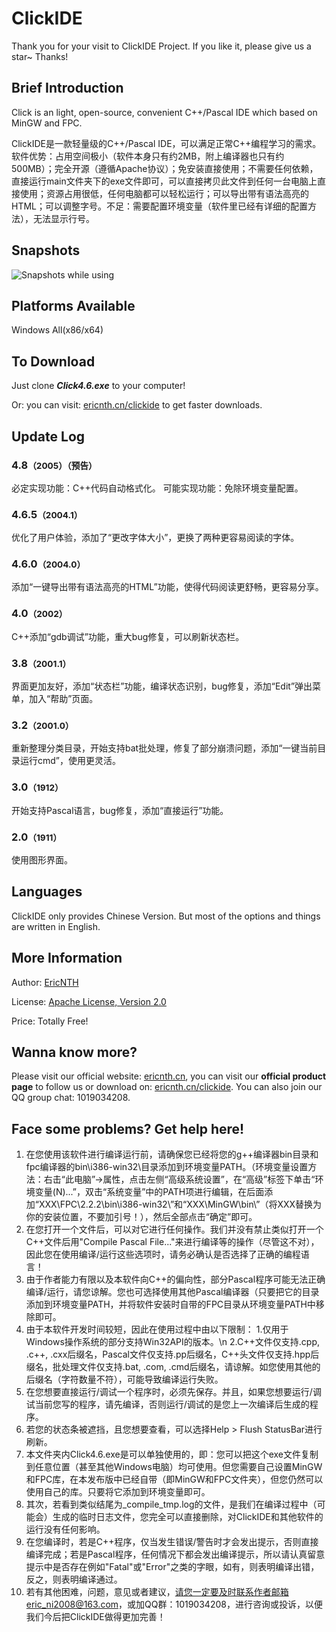 # ClickIDE

Thank you for your visit to ClickIDE Project. If you like it, please give us a star~ Thanks!

## Brief Introduction

Click is an light, open-source, convenient C++/Pascal IDE which based on MinGW and FPC.

ClickIDE是一款轻量级的C++/Pascal IDE，可以满足正常C++编程学习的需求。软件优势：占用空间极小（软件本身只有约2MB，附上编译器也只有约500MB）；完全开源（遵循Apache协议）；免安装直接使用；不需要任何依赖，直接运行main文件夹下的exe文件即可，可以直接拷贝此文件到任何一台电脑上直接使用；资源占用很低，任何电脑都可以轻松运行；可以导出带有语法高亮的HTML；可以调整字号。不足：需要配置环境变量（软件里已经有详细的配置方法），无法显示行号。

## Snapshots

![Snapshots while using](https://ericnth.cn/wp-content/uploads/2020/04/clickide%E4%BD%BF%E7%94%A8%E6%88%AA%E5%9B%BE1-1536x753.png)

## Platforms Available

Windows All(x86/x64)

## To Download

Just clone ***Click4.6.exe*** to your computer!

Or: you can visit: [ericnth.cn/clickide](https://ericnth.cn/clickide) to get faster downloads.

## Update Log

<h3>4.8<small>（2005）（预告）</small></h3>
<p>必定实现功能：C++代码自动格式化。 可能实现功能：免除环境变量配置。</p>
<h3>4.6.5<small>（2004.1）</small></h3>
<p>优化了用户体验，添加了“更改字体大小”，更换了两种更容易阅读的字体。</p>
<h3>4.6.0<small>（2004.0）</small></h3>
<p>添加“一键导出带有语法高亮的HTML”功能，使得代码阅读更舒畅，更容易分享。</p>
<h3>4.0<small>（2002）</small></h3>
<p>C++添加“gdb调试”功能，重大bug修复，可以刷新状态栏。</p>
<h3>3.8<small>（2001.1）</small></h3>
<p>界面更加友好，添加“状态栏”功能，编译状态识别，bug修复，添加“Edit”弹出菜单，加入“帮助”页面。</p>
<h3>3.2<small>（2001.0）</small></h3>
<p>重新整理分类目录，开始支持bat批处理，修复了部分崩溃问题，添加“一键当前目录运行cmd”，使用更灵活。</p>
<h3>3.0<small>（1912）</small></h3>
<p>开始支持Pascal语言，bug修复，添加“直接运行”功能。</p>
<h3>2.0<small>（1911）</small></h3>
<p>使用图形界面。</p>

## Languages

ClickIDE only provides Chinese Version. But most of the options and things are written in English.

## More Information

Author: [EricNTH](https://ericnth.cn/)

License: [Apache License, Version 2.0](http://apache.org/licenses/LICENSE-2.0)

Price: Totally Free!

## Wanna know more?

Please visit our official website: [ericnth.cn](https://ericnth.cn/), you can visit our **official product page** to follow us or download  on: [ericnth.cn/clickide](https://ericnth.cn/clickide). You can also join our QQ group chat: 1019034208.

## Face some problems? Get help here!

1. 在您使用该软件进行编译运行前，请确保您已经将您的g++编译器bin目录和fpc编译器的bin\\i386-win32\\目录添加到环境变量PATH。（环境变量设置方法：右击“此电脑”->属性，点击左侧“高级系统设置”，在“高级”标签下单击“环境变量(N)...”，双击“系统变量”中的PATH项进行编辑，在后面添加“XXX\\FPC\\2.2.2\\bin\\i386-win32\\”和“XXX\\MinGW\\bin\\”（将XXX替换为你的安装位置，不要加引号！），然后全部点击“确定”即可。
2. 在您打开一个文件后，可以对它进行任何操作。我们并没有禁止类似打开一个C++文件后用\"Compile Pascal File...\"来进行编译等的操作（尽管这不对），因此您在使用编译/运行这些选项时，请务必确认是否选择了正确的编程语言！
3. 由于作者能力有限以及本软件向C++的偏向性，部分Pascal程序可能无法正确编译/运行，请您谅解。您也可选择使用其他Pascal编译器（只要把它的目录添加到环境变量PATH，并将软件安装时自带的FPC目录从环境变量PATH中移除即可。
4. 由于本软件开发时间较短，因此在使用过程中由以下限制： 1.仅用于Windows操作系统的部分支持Win32API的版本。\n  2.C++文件仅支持.cpp, .c++, .cxx后缀名，Pascal文件仅支持.pp后缀名，C++头文件仅支持.hpp后缀名，批处理文件仅支持.bat, .com, .cmd后缀名，请谅解。如您使用其他的后缀名（字符数量不符），可能导致编译运行失败。
5. 在您想要直接运行/调试一个程序时，必须先保存。并且，如果您想要运行/调试当前您写的程序，请先编译，否则运行/调试的是您上一次编译后生成的程序。
6. 若您的状态条被遮挡，且您想要查看，可以选择Help > Flush StatusBar进行刷新。
7. 本文件夹内Click4.6.exe是可以单独使用的，即：您可以把这个exe文件复制到任意位置（甚至其他Windows电脑）均可使用。但您需要自己设置MinGW和FPC库，在本发布版中已经自带（即MinGW和FPC文件夹），但您仍然可以使用自己的库。只要将它添加到环境变量即可。
8. 其次，若看到类似结尾为_compile_tmp.log的文件，是我们在编译过程中（可能会）生成的临时日志文件，您完全可以直接删除，对ClickIDE和其他软件的运行没有任何影响。
9. 在您编译时，若是C++程序，仅当发生错误/警告时才会发出提示，否则直接编译完成；若是Pascal程序，任何情况下都会发出编译提示，所以请认真留意提示中是否存在例如\"Fatal\"或\"Error\"之类的字眼，如有，则表明编译出错，反之，则表明编译通过。
10. 若有其他困难，问题，意见或者建议，请您一定要及时联系作者邮箱eric_ni2008@163.com，或加QQ群：1019034208，进行咨询或投诉，以便我们今后把ClickIDE做得更加完善！